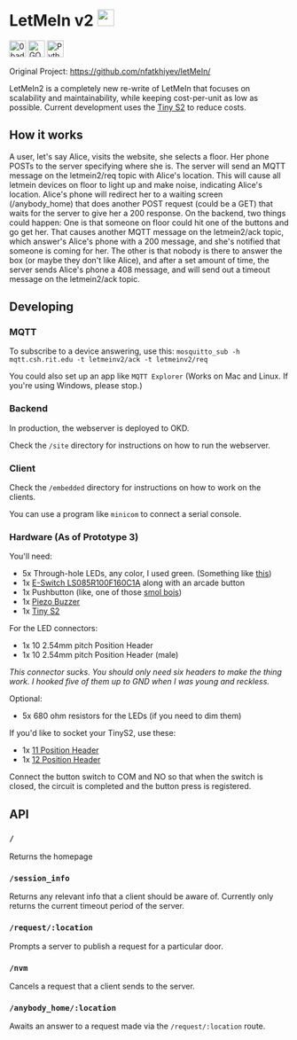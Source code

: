 # LetMeIn v2 <img src="https://forthebadge.com/images/badges/you-didnt-ask-for-this.svg" alt="ohio badge" height="30px"/>

<!-- <img src="https://csh.rit.edu/~wilnil/storage/of-ohioan-descent.svg" alt="ohio badge" height="30px"/>  -->

<img src="https://forthebadge.com/images/badges/0-percent-optimized.svg" alt="0 badge" height="30px"/> <img src="https://forthebadge.com/images/badges/made-with-go.svg" alt="GO badge" height="30px"/> <img src="https://forthebadge.com/images/badges/made-with-python.svg" alt="Python badge" height="30px"/>

Original Project: https://github.com/nfatkhiyev/letMeIn/

LetMeIn2 is a completely new re-write of LetMeIn that focuses on scalability and maintainability, while keeping cost-per-unit as low as possible. Current development uses the [Tiny S2](https://www.adafruit.com/product/5029) to reduce costs.

## How it works

A user, let's say Alice, visits the website, she selects a floor. Her phone POSTs to the server specifying where she is. The server will send an MQTT message on the letmein2/req topic with Alice's location. This will cause all letmein devices on floor to light up and make noise, indicating Alice's location. Alice's phone will redirect her to a waiting screen (/anybody_home) that does another POST request (could be a GET) that waits for the server to give her a 200 response. On the backend, two things could happen: One is that someone on floor could hit one of the buttons and go get her. That causes another MQTT message on the letmein2/ack topic, which answer's Alice's phone with a 200 message, and she's notified that someone is coming for her. The other is that nobody is there to answer the box (or maybe they don't like Alice), and after a set amount of time, the server sends Alice's phone a 408 message, and will send out a timeout message on the letmein2/ack topic.

## Developing

### MQTT
To subscribe to a device answering, use this:
`mosquitto_sub -h mqtt.csh.rit.edu -t letmeinv2/ack -t letmeinv2/req`

You could also set up an app like `MQTT Explorer` (Works on Mac and Linux. If you're using Windows, please stop.)

### Backend
In production, the webserver is deployed to OKD.

Check the `/site` directory for instructions on how to run the webserver.

### Client
Check the `/embedded` directory for instructions on how to work on the clients.

You can use a program like `minicom` to connect a serial console.

### Hardware (As of Prototype 3)

You'll need:

- 5x Through-hole LEDs, any color, I used green. (Something like [this](https://www.digikey.com/en/products/detail/parallax-inc/751-00005/7791465))
- 1x [E-Switch LS085R100F160C1A](https://www.digikey.com/en/products/detail/e-switch/LS085R100F160C1A/1628106) along with an arcade button
- 1x Pushbutton (like, one of those [smol bois](https://www.digikey.com/en/products/detail/sparkfun-electronics/PRT-14460/7915747))
- 1x [Piezo Buzzer](https://www.digikey.com/en/products/detail/db-unlimited/TP134005-1/9990672)
- 1x [Tiny S2](https://www.digikey.com/en/products/detail/adafruit-industries-llc/5029/14307381?s=N4IgTCBcDaICoEsB2BPAyhAugXyA)

For the LED connectors:
- 1x 10 2.54mm pitch Position Header
- 1x 10 2.54mm pitch Position Header (male)

_This connector sucks. You should only need six headers to make the thing work. I hooked five of them up to GND when I was young and reckless._

Optional:
- 5x 680 ohm resistors for the LEDs (if you need to dim them)

If you'd like to socket your TinyS2, use these:
- 1x [11 Position Header](https://www.digikey.com/en/products/detail/sullins-connector-solutions/PPTC111LFBN-RC/810150?s=N4IgTCBcDaIApwCoGECM6AyAxAQgOQFoAlZEAXQF8g)
- 1x [12 Position Header](https://www.digikey.com/en/products/detail/sullins-connector-solutions/PPTC121LFBN-RC/807231)


Connect the button switch to COM and NO so that when the switch is closed, the circuit is completed and the button press is registered.

## API

### `/`
Returns the homepage

### `/session_info`
Returns any relevant info that a client should be aware of. Currently only returns the current timeout period of the server.

### `/request/:location`
Prompts a server to publish a request for a particular door.

### `/nvm`
Cancels a request that a client sends to the server.
<!--See the MVP issue for more info on this.-->

### `/anybody_home/:location`
Awaits an answer to a request made via the `/request/:location` route.